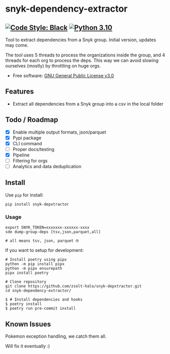# snyk-dependency-extractor
[![Code Style: Black](https://img.shields.io/badge/code%20style-black-000000.svg)](https://github.com/psf/black)
[![Python 3.10](https://img.shields.io/badge/python-3.10-blue.svg)](https://www.python.org/downloads/release/python-3100/)
---
Tool to extract dependencies from a Snyk group. Initial version, updates may come.

The tool uses 5 threads to process the organizations inside the group, and 4 threads for each org to process the deps. This way we can avoid slowing ourselves (mostly) by throttling on huge orgs.

-   Free software: [GNU General Public License
    v3.0](https://github.com/zsolt-halo/snyk-depxtractor/blob/master/LICENSE)
<!-- -   Documentation: <https://snyk-dependency-extractor.readthedocs.io>. -->

## Features

- Extract all dependencies from a Snyk group into a csv in the local folder

## Todo / Roadmap
- [x] Enable multiple output formats, json/parquet
- [x] Pypi package
- [X] CLI command
- [ ] Proper docs/testing
- [X] Pipeline
- [ ] Filtering for orgs
- [ ] Analytics and data deduplication

## Install

Use `pip` for install:

``` console
pip install snyk-depxtractor
```

### Usage
```console
export SNYK_TOKEN=xxxxxxx-xxxxxx-xxxx
sde dump-group-deps [tsv,json,parquet,all]

# all means tsv, json, parquet 🤓
```

If you want to setup for development:

``` console
# Install poetry using pipx
python -m pip install pipx
python -m pipx ensurepath
pipx install poetry

# Clone repository
git clone https://github.com/zsolt-halo/snyk-depxtractor.git
cd snyk-dependency-extractor/

$ # Install dependencies and hooks
$ poetry install
$ poetry run pre-commit install
```

## Known Issues
Pokemon exception handling, we catch them all.

Will fix it eventually :)
